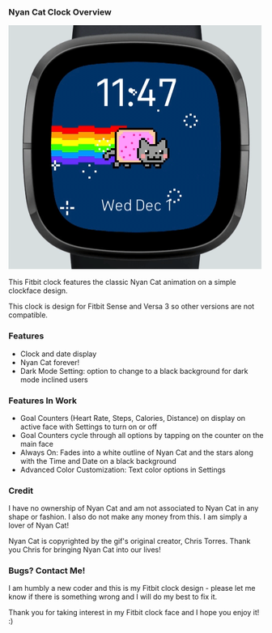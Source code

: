 ### Nyan Cat Clock Overview

![me](NyanCat-Clock.gif)

This Fitbit clock features the classic Nyan Cat animation on a simple clockface design.

This clock is design for Fitbit Sense and Versa 3 so other versions are not compatible. 

### Features 
- Clock and date display
- Nyan Cat forever!
- Dark Mode Setting: option to change to a black background for dark mode inclined users
### Features In Work

- Goal Counters (Heart Rate, Steps, Calories, Distance) on display on active face with Settings to turn on or off
- Goal Counters cycle through all options by tapping on the counter on the main face
- Always On: Fades into a white outline of Nyan Cat and the stars along with the Time and Date on a black background
- Advanced Color Customization: Text color options in Settings

### Credit

I have no ownership of Nyan Cat and am not associated to Nyan Cat in any shape or fashion. I also do not make any money from this. I am simply a lover of Nyan Cat!

Nyan Cat is copyrighted by the gif's original creator, Chris Torres. Thank you Chris for bringing Nyan Cat into our lives! 

### Bugs? Contact Me!

I am humbly a new coder and this is my Fitbit clock design - please let me know if there is something wrong and I will do my best to fix it. 

Thank you for taking interest in my Fitbit clock face and I hope you enjoy it! :)
